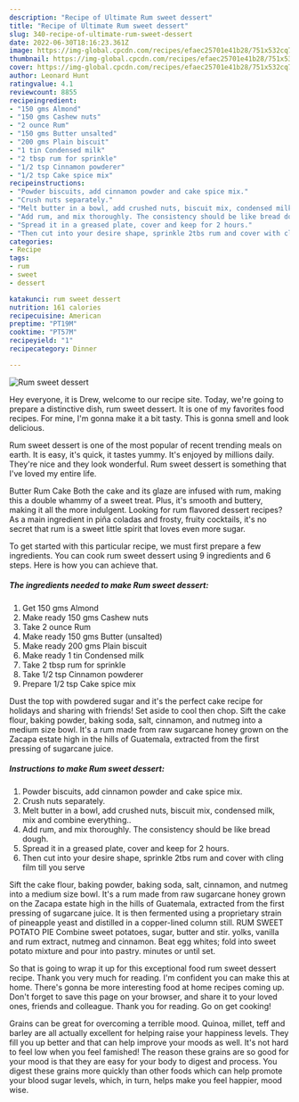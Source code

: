```yaml
---
description: "Recipe of Ultimate Rum sweet dessert"
title: "Recipe of Ultimate Rum sweet dessert"
slug: 340-recipe-of-ultimate-rum-sweet-dessert
date: 2022-06-30T18:16:23.361Z
image: https://img-global.cpcdn.com/recipes/efaec25701e41b28/751x532cq70/rum-sweet-dessert-recipe-main-photo.jpg
thumbnail: https://img-global.cpcdn.com/recipes/efaec25701e41b28/751x532cq70/rum-sweet-dessert-recipe-main-photo.jpg
cover: https://img-global.cpcdn.com/recipes/efaec25701e41b28/751x532cq70/rum-sweet-dessert-recipe-main-photo.jpg
author: Leonard Hunt
ratingvalue: 4.1
reviewcount: 8855
recipeingredient:
- "150 gms Almond"
- "150 gms Cashew nuts"
- "2 ounce Rum"
- "150 gms Butter unsalted"
- "200 gms Plain biscuit"
- "1 tin Condensed milk"
- "2 tbsp rum for sprinkle"
- "1/2 tsp Cinnamon powderer"
- "1/2 tsp Cake spice mix"
recipeinstructions:
- "Powder biscuits, add cinnamon powder and cake spice mix."
- "Crush nuts separately."
- "Melt butter in a bowl, add crushed nuts, biscuit mix, condensed milk, mix and combine everything.."
- "Add rum, and mix thoroughly. The consistency should be like bread dough."
- "Spread it in a greased plate, cover and keep for 2 hours."
- "Then cut into your desire shape, sprinkle 2tbs rum and cover with cling film till you serve"
categories:
- Recipe
tags:
- rum
- sweet
- dessert

katakunci: rum sweet dessert 
nutrition: 161 calories
recipecuisine: American
preptime: "PT19M"
cooktime: "PT57M"
recipeyield: "1"
recipecategory: Dinner

---
```



![Rum sweet dessert](https://img-global.cpcdn.com/recipes/efaec25701e41b28/751x532cq70/rum-sweet-dessert-recipe-main-photo.jpg)

Hey everyone, it is Drew, welcome to our recipe site. Today, we're going to prepare a distinctive dish, rum sweet dessert. It is one of my favorites food recipes. For mine, I'm gonna make it a bit tasty. This is gonna smell and look delicious.

Rum sweet dessert is one of the most popular of recent trending meals on earth. It is easy, it's quick, it tastes yummy. It's enjoyed by millions daily. They're nice and they look wonderful. Rum sweet dessert is something that I've loved my entire life.

Butter Rum Cake Both the cake and its glaze are infused with rum, making this a double whammy of a sweet treat. Plus, it&#39;s smooth and buttery, making it all the more indulgent. Looking for rum flavored dessert recipes? As a main ingredient in piña coladas and frosty, fruity cocktails, it&#39;s no secret that rum is a sweet little spirit that loves even more sugar.


To get started with this particular recipe, we must first prepare a few ingredients. You can cook rum sweet dessert using 9 ingredients and 6 steps. Here is how you can achieve that.

<!--inarticleads1-->

##### The ingredients needed to make Rum sweet dessert:

1. Get 150 gms Almond
1. Make ready 150 gms Cashew nuts
1. Take 2 ounce Rum
1. Make ready 150 gms Butter (unsalted)
1. Make ready 200 gms Plain biscuit
1. Make ready 1 tin Condensed milk
1. Take 2 tbsp rum for sprinkle
1. Take 1/2 tsp Cinnamon powderer
1. Prepare 1/2 tsp Cake spice mix


Dust the top with powdered sugar and it&#39;s the perfect cake recipe for holidays and sharing with friends! Set aside to cool then chop. Sift the cake flour, baking powder, baking soda, salt, cinnamon, and nutmeg into a medium size bowl. It&#39;s a rum made from raw sugarcane honey grown on the Zacapa estate high in the hills of Guatemala, extracted from the first pressing of sugarcane juice. 

<!--inarticleads2-->

##### Instructions to make Rum sweet dessert:

1. Powder biscuits, add cinnamon powder and cake spice mix.
1. Crush nuts separately.
1. Melt butter in a bowl, add crushed nuts, biscuit mix, condensed milk, mix and combine everything..
1. Add rum, and mix thoroughly. The consistency should be like bread dough.
1. Spread it in a greased plate, cover and keep for 2 hours.
1. Then cut into your desire shape, sprinkle 2tbs rum and cover with cling film till you serve


Sift the cake flour, baking powder, baking soda, salt, cinnamon, and nutmeg into a medium size bowl. It&#39;s a rum made from raw sugarcane honey grown on the Zacapa estate high in the hills of Guatemala, extracted from the first pressing of sugarcane juice. It is then fermented using a proprietary strain of pineapple yeast and distilled in a copper-lined column still. RUM SWEET POTATO PIE Combine sweet potatoes, sugar, butter and stir. yolks, vanilla and rum extract, nutmeg and cinnamon. Beat egg whites; fold into sweet potato mixture and pour into pastry. minutes or until set. 

So that is going to wrap it up for this exceptional food rum sweet dessert recipe. Thank you very much for reading. I'm confident you can make this at home. There's gonna be more interesting food at home recipes coming up. Don't forget to save this page on your browser, and share it to your loved ones, friends and colleague. Thank you for reading. Go on get cooking!

Grains can be great for overcoming a terrible mood. Quinoa, millet, teff and barley are all actually excellent for helping raise your happiness levels. They fill you up better and that can help improve your moods as well. It's not hard to feel low when you feel famished! The reason these grains are so good for your mood is that they are easy for your body to digest and process. You digest these grains more quickly than other foods which can help promote your blood sugar levels, which, in turn, helps make you feel happier, mood wise.
